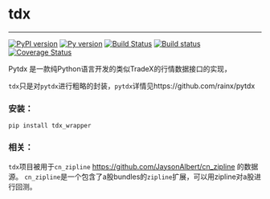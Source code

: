 # tdx

----------------------

[![PyPI version](https://badge.fury.io/py/tdx_wrapper.svg)](https://badge.fury.io/py/tdx_wrapper)
[![Py version](https://img.shields.io/pypi/pyversions/tdx-wrapper.svg)](https://pypi.python.org/pypi/tdx-wrapper)
[![Build Status](https://travis-ci.org/JaysonAlbert/tdx.svg?branch=master)](https://travis-ci.org/JaysonAlbert/tdx)
[![Build status](https://ci.appveyor.com/api/projects/status/t3l17kh3fj546n2w/branch/master?svg=true)](https://ci.appveyor.com/project/JaysonAlbert/tdx/branch/master)
[![Coverage Status](https://coveralls.io/repos/github/JaysonAlbert/tdx/badge.svg?branch=master)](https://coveralls.io/github/JaysonAlbert/tdx?branch=master)

Pytdx 是一款纯Python语言开发的类似TradeX的行情数据接口的实现，


`tdx`只是对`pytdx`进行粗略的封装，`pytdx`详情见https://github.com/rainx/pytdx

### 安装：

    pip install tdx_wrapper


### 相关：

`tdx`项目被用于`cn_zipline` https://github.com/JaysonAlbert/cn_zipline 的数据源。 `cn_zipline`是一个包含了a股bundles的`zipline`扩展，可以用zipline对a股进行回测。
